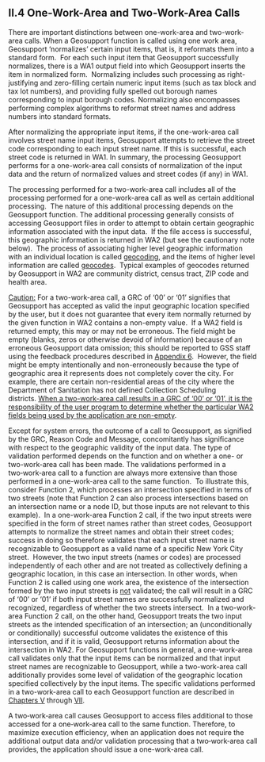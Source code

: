 <h2>II.4 One-Work-Area and Two-Work-Area Calls</h2>

There are important distinctions between one-work-area and two-work-area calls.  When a Geosupport function is called using one work area, Geosupport ‘normalizes’ certain input items, that is, it reformats them into a standard form.  For each such input item that Geosupport successfully normalizes, there is a WA1 output field into which Geosupport inserts the item in normalized form.  Normalizing includes such processing as right-justifying and zero-filling certain numeric input items (such as tax block and tax lot numbers), and providing fully spelled out borough names corresponding to input borough codes.  Normalizing also encompasses performing complex algorithms to reformat street names and address numbers into standard formats.

After normalizing the appropriate input items, if the one-work-area call involves street name input items, Geosupport attempts to retrieve the street code corresponding to each input street name.  If this is successful, each street code is returned in WA1.  In summary, the processing Geosupport performs for a one-work-area call consists of normalization of the input data and the return of normalized values and street codes (if any) in WA1. 

The processing performed for a two-work-area call includes all of the processing performed for a one-work-area call as well as certain additional processing.  The nature of this additional processing depends on the Geosupport function.  The additional processing generally consists of accessing Geosupport files in order to attempt to obtain certain geographic information associated with the input data.  If the file access is successful, this geographic information is returned in WA2 (but see the cautionary note below).  The process of associating higher level geographic information with an individual location is called <u>geocoding</u>, and the items of higher level information are called <u>geocodes</u>.  Typical examples of geocodes returned by Geosupport in WA2 are community district, census tract, ZIP code and health area.

<u>Caution:</u>  For a two-work-area call, a GRC of ‘00’ or ‘01’ signifies that Geosupport has accepted as valid the input geographic location specified by the user, but it does not guarantee that every item normally returned by the given function in WA2 contains a non-empty value.   If a WA2 field is returned empty, this may or may not be erroneous.  The field might be empty (blanks, zeros or otherwise devoid of information) because of an erroneous Geosupport data omission;   this should be reported to GSS staff using the feedback procedures described in [Appendix 6](../../../appendices/appendix06/).  However, the field might be empty intentionally and non-erroneously because the type of geographic area it represents does not completely cover the city.  For example, there are certain non-residential areas of the city where the Department of Sanitation has not defined Collection Scheduling districts. <u>When a two-work-area call results in a GRC of ‘00’ or ‘01’, it is the responsibility of the user program to determine whether the particular WA2 fields being used by the application are non-empty</u>.

Except for system errors, the outcome of a call to Geosupport, as signified by the GRC, Reason Code and Message, concomitantly has significance with respect to the geographic validity of the input data.  The type of validation performed depends on the function and on whether a one- or two-work-area call has been made.  The validations performed in a two‑work‑area call to a function are always more extensive than those performed in a one-work-area call to the same function.  To illustrate this, consider Function 2, which processes an intersection specified in terms of two streets (note that Function 2 can also process intersections based on an intersection name or a node ID, but those inputs are not relevant to this example).  In a one-work-area Function 2 call, if the two input streets were specified in the form of street names rather than street codes, Geosupport attempts to normalize the street names and obtain their street codes; success in doing so therefore validates that each input street name is recognizable to Geosupport as a valid name of a specific New York City street.  However, the two input streets (names or codes) are processed independently of each other and are not treated as collectively defining a geographic location, in this case an intersection.  In other words, when Function 2 is called using one work area, the existence of the intersection formed by the two input streets is <u>not</u> validated;  the call will result in a GRC of ‘00’ or ‘01’ if both input street names are successfully normalized and recognized, regardless of whether the two streets intersect.  In a two-work-area Function 2 call, on the other hand, Geosupport treats the two input streets as the intended specification of an intersection;  an (unconditionally or conditionally) successful outcome validates the existence of this intersection, and if it is valid, Geosupport returns information about the intersection in WA2.  For Geosupport functions in general, a one-work-area call validates only that the input items can be normalized and that input street names are recognizable to Geosupport, while a two-work-area call additionally provides some level of validation of the geographic location specified collectively by the input items.  The specific validations performed in a two-work-area call to each Geosupport function are described in [Chapters V](../../chapterV/chapterV) through [VII](../../chapterVII/chapterVII).

A two‑work‑area call causes Geosupport to access files additional to those accessed for a one‑work‑area call to the same function.  Therefore, to maximize execution efficiency, when an application does not require the additional output data and/or validation processing that a two‑work‑area call provides, the application should issue a one-work-area call.
